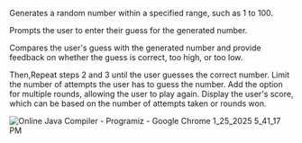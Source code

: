Generates a random number within a specified range, such as 1 to 100.

 Prompts the user to enter their guess for the generated number.

 Compares the user's guess with the generated number and provide feedback on whether the guess
is correct, too high, or too low.

 Then,Repeat steps 2 and 3 until the user guesses the correct number.
 Limit the number of attempts the user has to guess the number.
 Add the option for multiple rounds, allowing the user to play again.
 Display the user's score, which can be based on the number of attempts taken or rounds won.

  ![Online Java Compiler - Programiz - Google Chrome 1_25_2025 5_41_17 PM](https://github.com/user-attachments/assets/5054c413-54da-4508-a9e5-b45898a78639)
    
